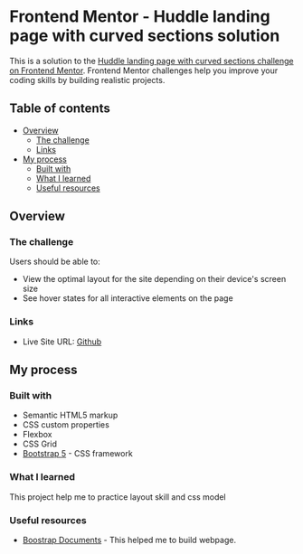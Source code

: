 # Frontend Mentor - Huddle landing page with curved sections solution

This is a solution to the [Huddle landing page with curved sections challenge on Frontend Mentor](https://www.frontendmentor.io/challenges/huddle-landing-page-with-curved-sections-5ca5ecd01e82137ec91a50f2). Frontend Mentor challenges help you improve your coding skills by building realistic projects.

## Table of contents

- [Overview](#overview)
  - [The challenge](#the-challenge)
  - [Links](#links)
- [My process](#my-process)
  - [Built with](#built-with)
  - [What I learned](#what-i-learned)
  - [Useful resources](#useful-resources)

## Overview

### The challenge

Users should be able to:

- View the optimal layout for the site depending on their device's screen size
- See hover states for all interactive elements on the page

### Links

- Live Site URL: [Github](https://pleum3410.github.io/frontend-mentor-projects/junior/huddle-landing-page-with-curved-sections-master/)

## My process

### Built with

- Semantic HTML5 markup
- CSS custom properties
- Flexbox
- CSS Grid
- [Bootstrap 5](https://getbootstrap.com/) - CSS framework

### What I learned

This project help me to practice layout skill and css model

### Useful resources

- [Boostrap Documents](https://getbootstrap.com/docs/5.0/) - This helped me to build webpage.

